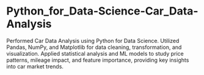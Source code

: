 # Python_for_Data-Science-Car_Data-Analysis
Performed Car Data Analysis using Python for Data Science. Utilized Pandas, NumPy, and Matplotlib for data cleaning, transformation, and visualization. Applied statistical analysis and ML models to study price patterns, mileage impact, and feature importance, providing key insights into car market trends.
